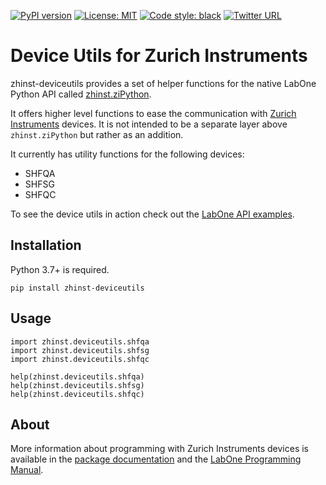 [![PyPI version](https://badge.fury.io/py/zhinst-deviceutils.svg)](https://badge.fury.io/py/zhinst-deviceutils)
[![License: MIT](https://img.shields.io/badge/License-MIT-yellow.svg)](https://opensource.org/licenses/MIT)
[![Code style: black](https://img.shields.io/badge/code%20style-black-000000.svg)](https://github.com/ambv/black)
[![Twitter URL](https://img.shields.io/twitter/url/https/twitter.com/fold_left.svg?style=social&label=Follow%20%40zhinst)](https://twitter.com/zhinst)

# Device Utils for Zurich Instruments

zhinst-deviceutils provides a set of helper functions for the native LabOne Python API
called [zhinst.ziPython](https://pypi.org/project/zhinst/).

It offers higher level functions to ease the communication with
[Zurich Instruments](https://zhinst.com) devices. It is not intended to be a
separate layer above ``zhinst.ziPython`` but rather as an addition.

It currently has utility functions for the following devices:
* SHFQA
* SHFSG
* SHFQC

To see the device utils in action check out the
[LabOne API examples](https://github.com/zhinst/labone-api-examples).

## Installation
Python 3.7+ is required.
```
pip install zhinst-deviceutils
```

## Usage
```
import zhinst.deviceutils.shfqa
import zhinst.deviceutils.shfsg
import zhinst.deviceutils.shfqc

help(zhinst.deviceutils.shfqa)
help(zhinst.deviceutils.shfsg)
help(zhinst.deviceutils.shfqc)
```

## About

More information about programming with Zurich Instruments devices is available in the
[package documentation](https://docs.zhinst.com/zhinst-deviceutils/en/latest/)
and the
[LabOne Programming Manual](https://docs.zhinst.com/labone_programming_manual/overview.html).
